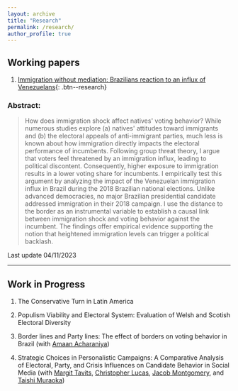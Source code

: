 ```yaml
---
layout: archive
title: "Research"
permalink: /research/
author_profile: true
---
```


## Working papers

1. [Immigration without mediation: Brazilians reaction to an influx of Venezuelans](/files/immigration_without_mediation.pdf){: .btn--research}

### Abstract:

 > How does immigration shock affect natives' voting behavior? While numerous studies explore (a) natives' attitudes toward immigrants and (b) the electoral appeals of anti-immigrant parties, much less is known about how immigration directly impacts the electoral performance of incumbents. Following group threat theory, I argue that voters feel threatened by an immigration influx, leading to political discontent. Consequently, higher exposure to immigration results in a lower voting share for incumbents. I empirically test this argument by analyzing the impact of the Venezuelan immigration influx in Brazil during the 2018 Brazilian national elections. Unlike  advanced democracies, no major Brazilian presidential candidate addressed immigration in their 2018 campaign. I use the distance to the border as an instrumental variable to establish a causal link between immigration shock and voting behavior against the incumbent. The findings offer empirical evidence supporting the notion that heightened immigration levels can trigger a political backlash.


Last update 04/11/2023

---

## Work in Progress

1. The Conservative Turn in Latin America

2. Populism Viability and Electoral System: Evaluation of Welsh and Scotish Electoral Diversity

3. Border lines and Party lines: The effect of borders on voting behavior in Brazil (with [Amaan Acharaniya](https://sites.wustl.edu/amaancharaniya/))

4. Strategic Choices in Personalistic Campaigns: A Comparative Analysis of Electoral, Party, and Crisis Influences on Candidate Behavior in Social Media (with [Margit Tavits](https://sites.wustl.edu/mtavits/), [Christopher Lucas](https://christopherlucas.org), [Jacob Montgomery](https://sites.wustl.edu/montgomery/), and [Taishi Muraoka](https://www.taishimuraoka.com))